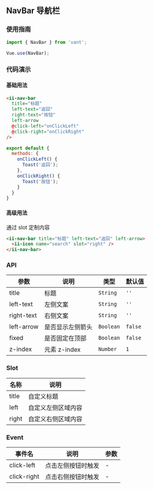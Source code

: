 ## NavBar 导航栏

### 使用指南
``` javascript
import { NavBar } from 'vant';

Vue.use(NavBar);
```

### 代码演示

#### 基础用法

```html
<ii-nav-bar
  title="标题"
  left-text="返回"
  right-text="按钮"
  left-arrow
  @click-left="onClickLeft"
  @click-right="onClickRight"
/>
```

```js
export default {
  methods: {
    onClickLeft() {
      Toast('返回');
    },
    onClickRight() {
      Toast('按钮');
    }
  }
}
```

#### 高级用法
通过 slot 定制内容

```html
<ii-nav-bar title="标题" left-text="返回" left-arrow>
  <ii-icon name="search" slot="right" />
</ii-nav-bar>
```


### API

| 参数 | 说明 | 类型 | 默认值 |
|-----------|-----------|-----------|-------------|
| title | 标题 | `String` | `''` |
| left-text | 左侧文案 | `String` | `''` |
| right-text | 右侧文案 | `String` | `''` |
| left-arrow | 是否显示左侧箭头 | `Boolean` | `false` |
| fixed | 是否固定在顶部 | `Boolean` | `false` |
| z-index | 元素 z-index | `Number` | `1` |

### Slot

| 名称 | 说明 |
|-----------|-----------|
| title | 自定义标题 |
| left | 自定义左侧区域内容 |
| right | 自定义右侧区域内容 |

### Event

| 事件名 | 说明 | 参数 |
|-----------|-----------|-----------|
| click-left | 点击左侧按钮时触发 | - |
| click-right | 点击右侧按钮时触发 | - |
